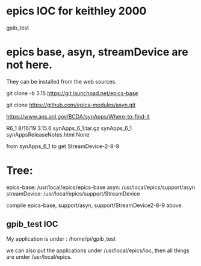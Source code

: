 # epics IOC for keithley 2000 
gpib_test

# epics base, asyn, streamDevice are not here. 

They can be installed from the web sources.

git clone -b 3.15 https://git.launchpad.net/epics-base

git clone https://github.com/epics-modules/asyn.git

https://www.aps.anl.gov/BCDA/synApps/Where-to-find-it

R6_1 	8/16/19 	3.15.6 	synApps_6_1.tar.gz 	synApps_6_1 	synAppsReleaseNotes.html 	None

from synApps_6_1 to get StreamDevice-2-8-9

# Tree: 
epics-base: /usr/local/epics/epics-base
asyn: /usr/local/epics/support/asyn
streamDevice: /usr/local/epics/support/StreamDevice


compile epics-base, support/asyn, support/StreamDevice2-8-9 above. 

## gpib_test IOC
My application is under : /home/pi/gpib_test

we can also put the applications under /usr/local/epics/ioc, then all things are under /usr/local/epics.


